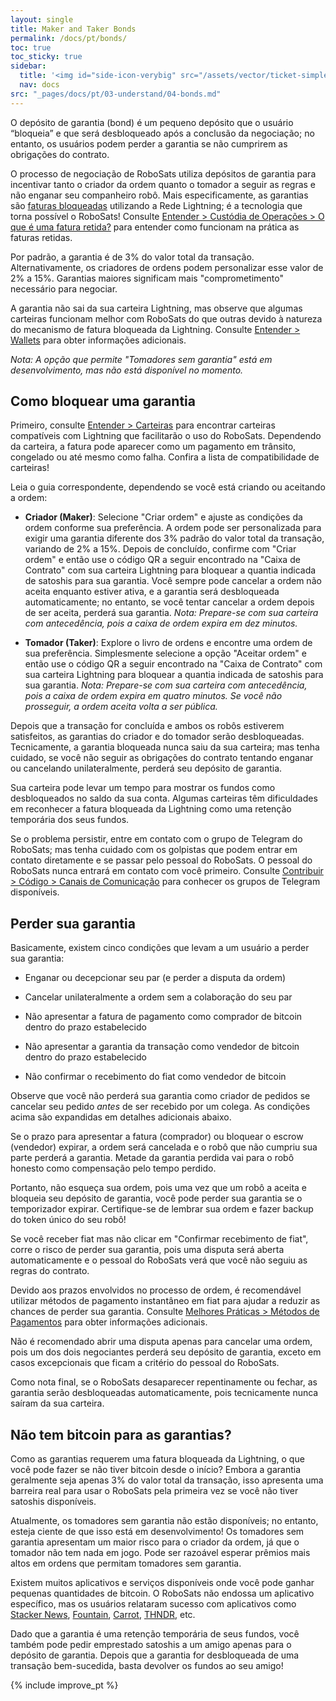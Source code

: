 ```yaml
---
layout: single
title: Maker and Taker Bonds
permalink: /docs/pt/bonds/
toc: true
toc_sticky: true
sidebar:
  title: '<img id="side-icon-verybig" src="/assets/vector/ticket-simple.svg"/>Bonds'
  nav: docs
src: "_pages/docs/pt/03-understand/04-bonds.md"
---
```


O depósito de garantia (bond) é um pequeno depósito que o usuário “bloqueia” e que será desbloqueado após a conclusão da negociação; no entanto, os usuários podem perder a garantia se não cumprirem as obrigações do contrato.

O processo de negociação de RoboSats utiliza depósitos de garantia para incentivar tanto o criador da ordem quanto o tomador a seguir as regras e não enganar seu companheiro robô. Mais especificamente, as garantias são [faturas bloqueadas](https://github.com/lightningnetwork/lnd/pull/2022) utilizando a Rede Lightning; é a tecnologia que torna possível o RoboSats! Consulte [Entender > Custódia de Operações > O que é uma fatura retida?](/docs/pt/escrow/#qué-es-una-factura-de-retención) para entender como funcionam na prática as faturas retidas.

Por padrão, a garantia é de 3% do valor total da transação. Alternativamente, os criadores de ordens podem personalizar esse valor de 2% a 15%. Garantias maiores significam mais "comprometimento" necessário para negociar.

A garantia não sai da sua carteira Lightning, mas observe que algumas carteiras funcionam melhor com RoboSats do que outras devido à natureza do mecanismo de fatura bloqueada da Lightning. Consulte [Entender > Wallets](/docs/pt/wallets/) para obter informações adicionais.

_Nota: A opção que permite "Tomadores sem garantia" está em desenvolvimento, mas não está disponível no momento._

## **Como bloquear uma garantia**

Primeiro, consulte [Entender > Carteiras](/docs/pt/wallets/) para encontrar carteiras compatíveis com Lightning que facilitarão o uso do RoboSats. Dependendo da carteira, a fatura pode aparecer como um pagamento em trânsito, congelado ou até mesmo como falha. Confira a lista de compatibilidade de carteiras!

Leia o guia correspondente, dependendo se você está criando ou aceitando a ordem:

- **Criador (Maker)**: Selecione "Criar ordem" e ajuste as condições da ordem conforme sua preferência. A ordem pode ser personalizada para exigir uma garantia diferente dos 3% padrão do valor total da transação, variando de 2% a 15%. Depois de concluído, confirme com "Criar ordem" e então use o código QR a seguir encontrado na "Caixa de Contrato" com sua carteira Lightning para bloquear a quantia indicada de satoshis para sua garantia. Você sempre pode cancelar a ordem não aceita enquanto estiver ativa, e a garantia será desbloqueada automaticamente; no entanto, se você tentar cancelar a ordem depois de ser aceita, perderá sua garantia. _Nota: Prepare-se com sua carteira com antecedência, pois a caixa de ordem expira em dez minutos._

- **Tomador (Taker)**: Explore o livro de ordens e encontre uma ordem de sua preferência. Simplesmente selecione a opção "Aceitar ordem" e então use o código QR a seguir encontrado na "Caixa de Contrato" com sua carteira Lightning para bloquear a quantia indicada de satoshis para sua garantia. _Nota: Prepare-se com sua carteira com antecedência, pois a caixa de ordem expira em quatro minutos. Se você não prosseguir, a ordem aceita volta a ser pública._

Depois que a transação for concluída e ambos os robôs estiverem satisfeitos, as garantias do criador e do tomador serão desbloqueadas. Tecnicamente, a garantia bloqueada nunca saiu da sua carteira; mas tenha cuidado, se você não seguir as obrigações do contrato tentando enganar ou cancelando unilateralmente, perderá seu depósito de garantia.

Sua carteira pode levar um tempo para mostrar os fundos como desbloqueados no saldo da sua conta. Algumas carteiras têm dificuldades em reconhecer a fatura bloqueada da Lightning como uma retenção temporária dos seus fundos.

Se o problema persistir, entre em contato com o grupo de Telegram do RoboSats; mas tenha cuidado com os golpistas que podem entrar em contato diretamente e se passar pelo pessoal do RoboSats. O pessoal do RoboSats nunca entrará em contato com você primeiro. Consulte [Contribuir > Código > Canais de Comunicação](/contribute/code/#communication-channels) para conhecer os grupos de Telegram disponíveis.

## **Perder sua garantia**

Basicamente, existem cinco condições que levam a um usuário a perder sua garantia:

- Enganar ou decepcionar seu par (e perder a disputa da ordem)

- Cancelar unilateralmente a ordem sem a colaboração do seu par

- Não apresentar a fatura de pagamento como comprador de bitcoin dentro do prazo estabelecido

- Não apresentar a garantia da transação como vendedor de bitcoin dentro do prazo estabelecido

- Não confirmar o recebimento do fiat como vendedor de bitcoin

Observe que você não perderá sua garantia como criador de pedidos se cancelar seu pedido _antes_ de ser recebido por um colega. As condições acima são expandidas em detalhes adicionais abaixo.

Se o prazo para apresentar a fatura (comprador) ou bloquear o escrow (vendedor) expirar, a ordem será cancelada e o robô que não cumpriu sua parte perderá a garantia. Metade da garantia perdida vai para o robô honesto como compensação pelo tempo perdido.

Portanto, não esqueça sua ordem, pois uma vez que um robô a aceita e bloqueia seu depósito de garantia, você pode perder sua garantia se o temporizador expirar. Certifique-se de lembrar sua ordem e fazer backup do token único do seu robô!

Se você receber fiat mas não clicar em "Confirmar recebimento de fiat", corre o risco de perder sua garantia, pois uma disputa será aberta automaticamente e o pessoal do RoboSats verá que você não seguiu as regras do contrato.

Devido aos prazos envolvidos no processo de ordem, é recomendável utilizar métodos de pagamento instantâneo em fiat para ajudar a reduzir as chances de perder sua garantia. Consulte [Melhores Práticas > Métodos de Pagamentos](/docs/pt/payment-methods/) para obter informações adicionais.

Não é recomendado abrir uma disputa apenas para cancelar uma ordem, pois um dos dois negociantes perderá seu depósito de garantia, exceto em casos excepcionais que ficam a critério do pessoal do RoboSats.

Como nota final, se o RoboSats desaparecer repentinamente ou fechar, as garantia serão desbloqueadas automaticamente, pois tecnicamente nunca saíram da sua carteira.

## **Não tem bitcoin para as garantias?**

Como as garantias requerem uma fatura bloqueada da Lightning, o que você pode fazer se não tiver bitcoin desde o início? Embora a garantia geralmente seja apenas 3% do valor total da transação, isso apresenta uma barreira real para usar o RoboSats pela primeira vez se você não tiver satoshis disponíveis.

Atualmente, os tomadores sem garantia não estão disponíveis; no entanto, esteja ciente de que isso está em desenvolvimento! Os tomadores sem garantia apresentam um maior risco para o criador da ordem, já que o tomador não tem nada em jogo. Pode ser razoável esperar prêmios mais altos em ordens que permitam tomadores sem garantia.

Existem muitos aplicativos e serviços disponíveis onde você pode ganhar pequenas quantidades de bitcoin. O RoboSats não endossa um aplicativo específico, mas os usuários relataram sucesso com aplicativos como [Stacker News](https://stacker.news/), [Fountain](https://www.fountain.fm/), [Carrot](https://www.earncarrot.com/), [THNDR](https://www.thndr.games/), etc.

Dado que a garantia é uma retenção temporária de seus fundos, você também pode pedir emprestado satoshis a um amigo apenas para o depósito de garantia. Depois que a garantia for desbloqueada de uma transação bem-sucedida, basta devolver os fundos ao seu amigo!

{% include improve_pt %}
